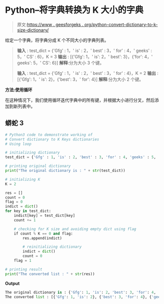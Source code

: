 # Python–将字典转换为 K 大小的字典

> 原文:[https://www . geesforgeks . org/python-convert-dictionary-to-k-size-dictionary/](https://www.geeksforgeeks.org/python-convert-dictionary-to-k-sized-dictionaries/)

给定一个字典，将字典分成 K 个不同大小的字典列表。

> **输入** : test_dict = {'Gfg' : 1，' is' : 2，' best' : 3，' for' : 4，' geeks' : 5，' CS' : 6}，K = 3
> **输出** : [{'Gfg': 1，' is': 2，' best': 3}，{'for': 4，' geeks': 5，' CS': 6}]
> **解释**:分为大小 3 个键。
> 
> **输入** : test_dict = {'Gfg' : 1，' is' : 2，' best' : 3，' for' : 4}，K = 2
> **输出** : [{'Gfg': 1，' is': 2}，{'best': 3，' for': 4}]
> **解释**:分为大小 2 个键。

**方法:使用循环**

在这种情况下，我们使用循环迭代字典中的所有键，并根据大小进行分叉，然后添加到新列表中。

## 蟒蛇 3

```py
# Python3 code to demonstrate working of 
# Convert dictionary to K Keys dictionaries
# Using loop

# initializing dictionary
test_dict = {'Gfg' : 1, 'is' : 2, 'best' : 3, 'for' : 4, 'geeks' : 5, 'CS' : 6}

# printing original dictionary
print("The original dictionary is : " + str(test_dict))

# initializing K 
K = 2

res = []
count = 0
flag = 0
indict = dict()
for key in test_dict:
    indict[key] = test_dict[key]        
    count += 1

    # checking for K size and avoiding empty dict using flag
    if count % K == 0 and flag:
        res.append(indict)

        # reinitializing dictionary
        indict = dict()
        count = 0
    flag = 1

# printing result 
print("The converted list : " + str(res)) 
```

**Output**

```py
The original dictionary is : {'Gfg': 1, 'is': 2, 'best': 3, 'for': 4, 'geeks': 5, 'CS': 6}
The converted list : [{'Gfg': 1, 'is': 2}, {'best': 3, 'for': 4}, {'geeks': 5, 'CS': 6}]

```